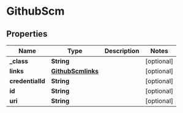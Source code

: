 
# GithubScm

## Properties
Name | Type | Description | Notes
------------ | ------------- | ------------- | -------------
**_class** | **String** |  |  [optional]
**links** | [**GithubScmlinks**](GithubScmlinks.md) |  |  [optional]
**credentialId** | **String** |  |  [optional]
**id** | **String** |  |  [optional]
**uri** | **String** |  |  [optional]



